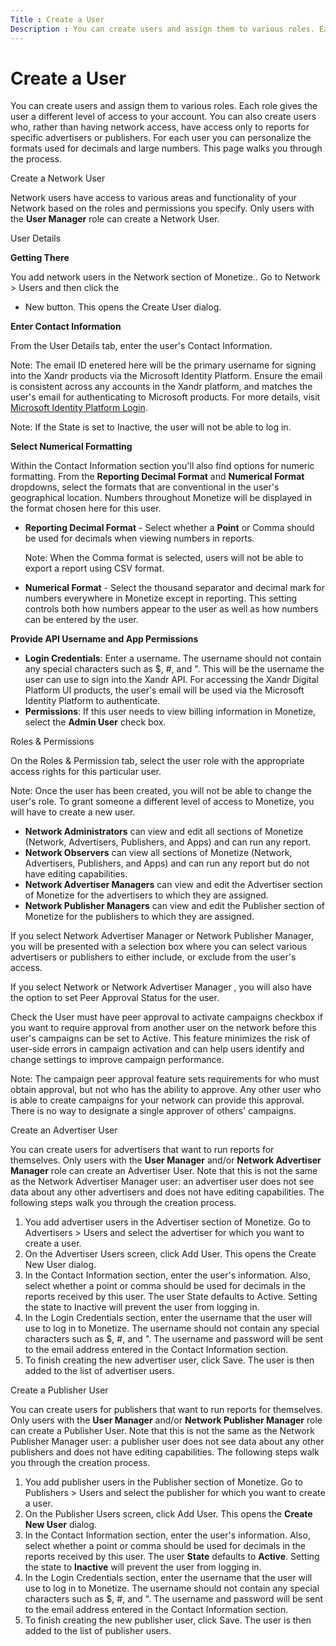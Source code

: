 ```yaml
---
Title : Create a User
Description : You can create users and assign them to various roles. Each role gives
---
```



# Create a User



You can create users and assign them to various roles. Each role gives
the user a different level of access to your account.
You can also create users who, rather than having
network access, have access only to reports for specific advertisers or
publishers. For each user you can personalize the formats used
for decimals and large numbers. This page walks you through the process.

Create a Network User

Network users have access to various areas and
functionality of your Network based on the roles
and permissions you specify. Only users with the **User Manager** role
can create a Network User.

User Details

**Getting There**

You add network users in the
Network section of
Monetize.. Go to
Network 
\>  Users and then click the
+ New button. This opens the
Create User dialog.

**Enter Contact Information**

From the User Details tab, enter the
user's Contact Information.

<div id="ID-00000577__p-e02a8b7a-9a7c-4e8d-b42d-ea004893cc4b" >



Note: The email ID enetered here will
be the primary username for signing into the Xandr products via the
Microsoft Identity Platform. Ensure the email is consistent across any
accounts in the Xandr platform, and matches the user's email for
authenticating to Microsoft products. For more details, visit
<a href="microsoft-identity-platform-login.html" class="xref"
title="This document outlines an overview of authenticating users for Xandr Advertising Products using Microsoft Identity Platform.">Microsoft
Identity Platform Login</a>.







Note: If the State is set to Inactive,
the user will not be able to log in.



**Select Numerical Formatting**

Within the Contact Information section
you'll also find options for numeric formatting. From the **Reporting
Decimal Format** and **Numerical Format** dropdowns, select the formats
that are conventional in the user's geographical location. Numbers
throughout Monetize will be displayed in the
format chosen here for this user.

- **Reporting Decimal Format** - Select whether a **Point** or
  Comma should be used for decimals
  when viewing numbers in reports.
  

  Note: When the Comma format is
  selected, users will not be able to export a report using CSV format.

  
- **Numerical Format** - Select the thousand separator and decimal mark
  for numbers everywhere in Monetize except in
  reporting. This setting controls both how numbers appear to the user
  as well as how numbers can be entered by the user.

**Provide API Username and App Permissions**

- **Login Credentials**: Enter a username. The username should not
  contain any special characters such as $, \#, and ". This will be the
  username the user can use to sign into the Xandr API. For accessing
  the Xandr Digital Platform UI products, the user's email will be used
  via the Microsoft Identity Platform to authenticate.
- **Permissions**: If this user needs to view billing information in
  Monetize, select the **Admin User** check box.

Roles & Permissions

On the Roles & Permission tab, select
the user role with the appropriate access rights for this particular
user.



Note: Once the user has been created,
you will not be able to change the user's role. To grant someone a
different level of access to Monetize, you will
have to create a new user.



<div id="ID-00000577__section-bedfeefe-b2a2-4ea2-bf06-b7bbc467b7f8"
>

- **Network Administrators** can view and edit all sections of
  Monetize (Network, Advertisers, Publishers,
  and Apps) and can run any report.
- **Network Observers** can view all sections of
  Monetize (Network, Advertisers, Publishers,
  and Apps) and can run any report but do not have editing capabilities.
- **Network Advertiser Managers** can view and edit the Advertiser
  section of Monetize for the advertisers to
  which they are assigned.
- **Network Publisher Managers** can view and edit the Publisher section
  of Monetize for the publishers to which they
  are assigned.

If you select Network Advertiser
Manager or Network Publisher
Manager, you will be presented with a selection box where you can
select various advertisers or publishers to either include, or exclude
from the user's access.

If you select Network or
Network Advertiser Manager , you will
also have the option to set Peer Approval
Status for the user.



Check the User must have peer approval to
activate campaigns checkbox if you want to require approval from
another user on the network before this user's campaigns can be set to
Active. This feature minimizes the risk of user-side errors in campaign
activation and can help users identify and change settings to improve
campaign performance.



Note: The
campaign peer approval feature sets requirements
for who must obtain approval, but not who has the ability to approve.
Any other user who is able to create campaigns for your network can
provide this approval. There is no way to designate a single approver of
others' campaigns.



Create an Advertiser User

You can create users for advertisers that want to run reports for
themselves. Only users with the **User Manager** and/or **Network
Advertiser Manager** role can create an Advertiser User. Note that this
is not the same as the Network Advertiser
Manager user: an advertiser user does not see data about any other
advertisers and does not have editing capabilities. The following steps
walk you through the creation process.

1.  You add advertiser users in the Advertiser section of
    Monetize. Go to
    Advertisers
     \>  Users and
    select the advertiser for which you want to create a user.
2.  On the Advertiser Users screen, click Add
    User. This opens the Create
    New User dialog.
3.  In the Contact Information
    section, enter the user's information. Also, select whether a point
    or comma should be used for decimals in the reports received by this
    user. The user State defaults to
    Active. Setting the state to
    Inactive will prevent the user
    from logging in.
4.  In the Login Credentials section,
    enter the username that the user will use to log in to
    Monetize. The username should not contain
    any special characters such as $, \#, and ". The username and
    password will be sent to the email address entered in the
    Contact Information section.
5.  To finish creating the new advertiser user, click
    Save. The user is then added to
    the list of advertiser users.

<div id="ID-00000577__section-3a397df9-901d-4d19-8a32-2761033afb56"
>

Create a Publisher User

You can create users for publishers that want to run reports for
themselves. Only users with the **User Manager** and/or **Network
Publisher Manager** role can create a Publisher User. Note that this is
not the same as the Network Publisher Manager user: a publisher user
does not see data about any other publishers and does not have editing
capabilities. The following steps walk you through the creation process.

1.  You add publisher users in the Publisher section of
    Monetize. Go to
    Publishers
     \>  Users and
    select the publisher for which you want to create a user.
2.  On the Publisher Users screen,
    click Add User. This opens the
    **Create New User** dialog.
3.  In the Contact Information
    section, enter the user's information. Also, select whether a point
    or comma should be used for decimals in the reports received by this
    user. The user **State** defaults to **Active**. Setting the state
    to **Inactive** will prevent the user from logging in.
4.  In the Login Credentials section,
    enter the username that the user will use to log in to
    Monetize. The username should not contain
    any special characters such as $, \#, and ". The username and
    password will be sent to the email address entered in the
    Contact Information section.
5.  To finish creating the new publisher user, click
    Save. The user is then added to
    the list of publisher users.






